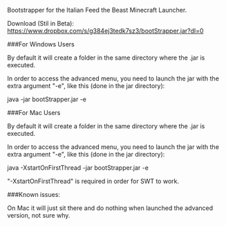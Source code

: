Bootstrapper for the Italian Feed the Beast Minecraft Launcher.

Download (Stil in Beta): https://www.dropbox.com/s/g384ej3tedk7sz3/bootStrapper.jar?dl=0

###For Windows Users

By default it will create a folder in the same directory where the .jar is executed.

In order to access the advanced menu, you need to launch the jar with the extra argument "-e", like this (done in the jar directory):

java -jar bootStrapper.jar -e

###For Mac Users

By default it will create a folder in the same directory where the .jar is executed.

In order to access the advanced menu, you need to launch the jar with the extra argument "-e", like this (done in the jar directory):

java -XstartOnFirstThread -jar bootStrapper.jar -e

"-XstartOnFirstThread" is required in order for SWT to work.

###Known issues:

On Mac it will just sit there and do nothing when launched the advanced version, not sure why.